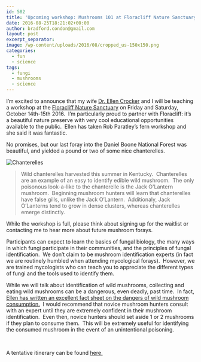 ```yaml
---
id: 582
title: 'Upcoming workshop: Mushrooms 101 at Floracliff Nature Sanctuary'
date: 2016-08-25T18:21:02+00:00
author: bradford.condon@gmail.com
layout: post
excerpt_separator: 
image: /wp-content/uploads/2016/08/cropped_us-150x150.png
categories:
  - fun
  - science
tags:
  - fungi
  - mushrooms
  - science
---
```


I&#8217;m excited to announce that my wife [Dr. Ellen Crocker](https://evcrockerblog.wordpress.com/) and I will be teaching a workshop at the [Floracliff Nature Sanctuary](http://www.floracliff.org/fieldstudies.html) on Friday and Saturday, October 14th-15th 2016.  I&#8217;m particularly proud to partner with Floracliff: it&#8217;s a beautiful nature preserve with very cool educational opportunities available to the public.  Ellen has taken Rob Paratley&#8217;s fern workshop and she said it was fantastic.

 


No promises, but our last foray into the Daniel Boone National Forest was beautiful, and yielded a pound or two of some nice chanterelles.

![Chanterelles](/wp-content/uploads/2016/08/img_2027.jpg)
>Wild chanterelles harvested this summer in Kentucky.  Chanterelles are an example of an easy to identify edible wild mushroom.  The only poisonous look-a-like to the chanterelle is the Jack O'Lantern mushroom.  Beginning mushroom hunters will learn that chanterelles have false gills, unlike the Jack O&#8217;Lantern.  Additionaly, Jack O&#8217;Lanterns tend to grow in dense clusters, whereas chanterelles emerge distinctly. 

While the workshop is full, please think about signing up for the waitlist or contacting me to hear more about future mushroom forays.

Participants can expect to learn the basics of fungal biology, the many ways in which fungi participate in their communities, and the principles of fungal identification.  We don&#8217;t claim to be mushroom identification experts (in fact we are routinely humbled when attending mycological forays).  However, we are trained mycologists who can teach you to appreciate the different types of fungi and the tools used to identify them.

While we will talk about identification of wild mushrooms, collecting and eating wild mushrooms can be a dangerous, even deadly, past time.  In fact, [Ellen has written an excellent fact sheet on the dangers of wild mushroom consumption.](https://www2.ca.uky.edu/agcollege/plantpathology/ext_files/PPFShtml/PPFS-GEN-14.pdf)  I would recommend that novice mushroom hunters consult with an expert until they are extremely confident in their mushroom identification.  Even then, novice hunters should set aside 1 or 2 mushrooms if they plan to consume them.  This will be extremely useful for identifying the consumed mushroom in the event of an unintentional poisoning.

&nbsp;

A tentative itinerary can be found [here.](http://www.floracliff.org/miscdocs/FFS_Mushrooms2016.pdf)